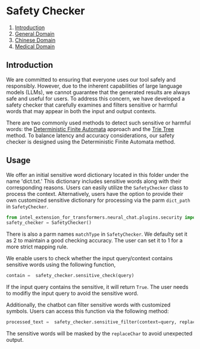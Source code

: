 Safety Checker
======
1. [Introduction](#introduction)
2. [General Domain](#general-domain)
3. [Chinese Domain](#chinese-domain)
4. [Medical Domain](#medical-domain)

## Introduction
We are committed to ensuring that everyone uses our tool safely and responsibly. However, due to the inherent capabilities of large language models (LLMs), we cannot guarantee that the generated results are always safe and useful for users. To address this concern, we have developed a safety checker that carefully examines and filters sensitive or harmful words that may appear in both the input and output contexts.

There are two commonly used methods to detect such sensitive or harmful words: the [Deterministic Finite Automata](https://en.wikipedia.org/wiki/Deterministic_finite_automaton) approach and the  [Trie Tree](https://en.wikipedia.org/wiki/Trie) method. To balance latency and accuracy considerations, our safety checker is designed using the Deterministic Finite Automata method.

## Usage
We offer an initial sensitive word dictionary located in this folder under the name 'dict.txt.' This dictionary includes sensitive words along with their corresponding reasons.  Users can easily utilize the `SafetyChecker` class to process the context. Alternatively, users have the option to provide their own customized sensitive dictionary for processing via the parm `dict_path` in `SafetyChecker`.

```python
from intel_extension_for_transformers.neural_chat.plugins.security import SafetyChecker
safety_checker = SafetyChecker()
```
There is also a parm names `matchType` in `SafetyChecker`. We defaulty set it as 2 to maintain a good checking accuracy. The user can set it to 1 for a more strict mapping rule.

We enable users to check whether the input query/context contains sensitive words using the following function,
```python
contain =  safety_checker.sensitive_check(query)
```
If the input query contains the sensitive, it will return `True`. The user needs to modifiy the input query to avoid the sensitive word.

Additionally, the chatbot can filter sensitive words with customized symbols. Users can access this function via the following method:
```python
processed_text =  safety_checker.sensitive_filter(context=query, replaceChar="*")
```
The sensitive words will be masked by the `replaceChar` to avoid unexpected output.